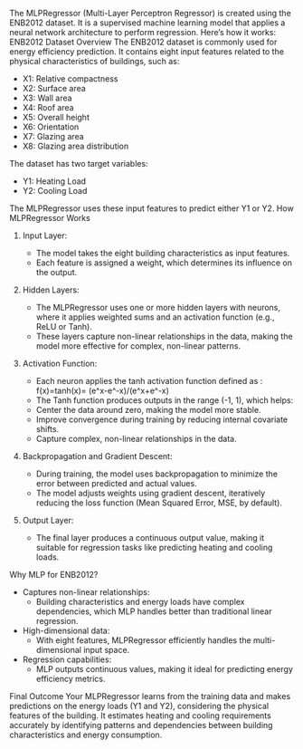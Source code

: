 The MLPRegressor (Multi-Layer Perceptron Regressor) is created using the ENB2012 dataset. It is a supervised machine learning model that applies a neural network architecture to perform regression. Here’s how it works:
ENB2012 Dataset Overview
The ENB2012 dataset is commonly used for energy efficiency prediction. It contains eight input features related to the physical characteristics of buildings, such as:
- X1: Relative compactness  
- X2: Surface area  
- X3: Wall area  
- X4: Roof area  
- X5: Overall height  
- X6: Orientation  
- X7: Glazing area  
- X8: Glazing area distribution  

The dataset has two target variables:
- Y1: Heating Load  
- Y2: Cooling Load  

The MLPRegressor uses these input features to predict either Y1 or Y2.
How MLPRegressor Works
1. Input Layer: 
   - The model takes the eight building characteristics as input features.  
   - Each feature is assigned a weight, which determines its influence on the output.

2. Hidden Layers: 
   - The MLPRegressor uses one or more hidden layers with neurons, where it applies weighted sums and an activation function (e.g., ReLU or Tanh).  
   - These layers capture non-linear relationships in the data, making the model more effective for complex, non-linear patterns.

3. Activation Function:  
   - Each neuron applies the tanh activation function defined as : f(x)=tanh(x)= (e^x-e^-x)/(e^x+e^-x)
   - The Tanh function produces outputs in the range (-1, 1), which helps:
   - Center the data around zero, making the model more stable.
   - Improve convergence during training by reducing internal covariate shifts.
   - Capture complex, non-linear relationships in the data.

4. Backpropagation and Gradient Descent:
   - During training, the model uses backpropagation to minimize the error between predicted and actual values.  
   - The model adjusts weights using gradient descent, iteratively reducing the loss function (Mean Squared Error, MSE, by default).

5. Output Layer: 
   - The final layer produces a continuous output value, making it suitable for regression tasks like predicting heating and cooling loads.

Why MLP for ENB2012?
- Captures non-linear relationships: 
   - Building characteristics and energy loads have complex dependencies, which MLP handles better than traditional linear regression.  
- High-dimensional data:  
   - With eight features, MLPRegressor efficiently handles the multi-dimensional input space.  
- Regression capabilities:
   - MLP outputs continuous values, making it ideal for predicting energy efficiency metrics.

Final Outcome
Your MLPRegressor learns from the training data and makes predictions on the energy loads (Y1 and Y2), considering the physical features of the building. It estimates heating and cooling requirements accurately by identifying patterns and dependencies between building characteristics and energy consumption.
